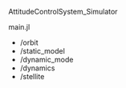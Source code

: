AttitudeControlSystem_Simulator

main.jl
-  /orbit
-  /static_model
-  /dynamic_mode
-  /dynamics
-  /stellite
